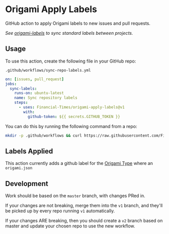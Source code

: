 
# Origami Apply Labels

GitHub action to apply Origami labels to new issues and pull requests.

_See [origami-labels](https://github.com/Financial-Times/origami-labels) to sync standard labels between projects._

## Usage

To use this action, create the following file in your GitHub repo:

```
.github/workflows/sync-repo-labels.yml
```

```yml
on: [issues, pull_request]
jobs:
  sync-labels:
    runs-on: ubuntu-latest
    name: Sync repository labels
    steps:
      - uses: Financial-Times/origami-apply-labels@v1
        with:
          github-token: ${{ secrets.GITHUB_TOKEN }}
```

You can do this by running the following command from a repo:

```bash
mkdir -p .github/workflows && curl https://raw.githubusercontent.com/Financial-Times/origami-apply-labels/v1/example.yml --output .github/workflows/sync-repo-labels.yml
```

## Labels Applied

This action currently adds a github label for the [Origami Type](https://origami.ft.com/spec/v1/manifest/#origamitype) where an `origami.json`

## Development

Work should be based on the `master` branch, with changes PRed in.

If your changes are not breaking, merge them into the `v1` branch, and they'll be picked up by every repo running `v1` automatically.

If your changes ARE breaking, then you should create a `v2` branch based on master and update your chosen repo to use the new workflow.
